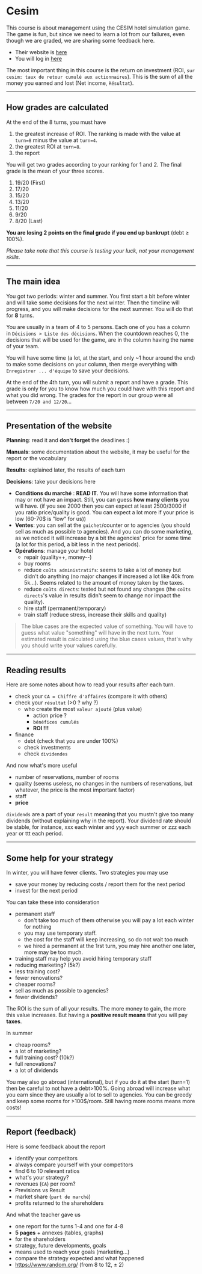 # Cesim

This course is about management using the CESIM hotel simulation game. The game is fun, but since we need to learn a lot from our failures, even though we are graded, we are sharing some feedback here.

* Their website is [here](https://www.cesim.com/)
* You will log in [here](https://sim.cesim.com/)

The most important thing in this course is the return on investment (ROI, `sur cesim: taux de retour cumulé aux actionnaires`). This is the sum of all the money you earned and lost (Net income, ``Résultat``).

<hr class="sl">

## How grades are calculated

At the end of the 8 turns, you must have

1. the greatest increase of ROI. The ranking is made with the value at ``turn=8`` minus the value at ``turn=4``.
2. the greatest ROI at ``turn=8``.
3. the report

You will get two grades according to your ranking for 1 and 2. The final grade is the mean of your three scores.

1. 19/20 (First)
2. 17/20
3. 15/20
4. 13/20
5. 11/20
6. 9/20
7. 8/20 (Last)

**You are losing 2 points on the final grade if you end up bankrupt** (debt $\ge$ 100%).

*Please take note that this course is testing your luck, not your management skills*. 

<hr class="sr">

## The main idea

You got two periods: winter and summer. You first start a bit before winter and will take some decisions for the next winter. Then the timeline will progress, and you will make decisions for the next summer. You will do that for **8** turns.

You are usually in a team of 4 to 5 persons. Each one of you has a column in ``Décisions > Liste des décisions``. When the countdown reaches 0, the decisions that will be used for the game, are in the column having the name of your team.

You will have some time (a lot, at the start, and only ~1 hour around the end) to make some decisions on your column, then merge everything with ``Enregistrer ... d'équipe`` to save your decisions.

At the end of the 4th turn, you will submit a report and have a grade. This grade is only for you to know how much you could have with this report and what you did wrong. The grades for the report in our group were all between ``7/20 and 12/20``...

<hr class="sl">

## Presentation of the website

**Planning**: read it and **don't forget** the deadlines :)

**Manuals**: some documentation about the website, it may be useful for the report or the vocabulary

**Results**: explained later, the results of each turn

**Decisions**: take your decisions here
  * **Conditions du marché** : **READ IT**. You will have some information that may or not have an impact. Still, you can guess **how many clients** you will have. (if you see 2000 then you can expect at least 2500/3000 if you ratio price/quality is good. You can expect a lot more if your price is low (60-70$ is "low" for us))
  * **Ventes**:   you can sell at the ``guichet``/counter or to agencies (you should sell as much as possible to agencies). And you can do some marketing, as we noticed it will increase by a bit the agencies' price for some time (a lot for this period, a bit less in the next periods).
  * **Opérations**: manage your hotel
    * repair (quality++, money--)
    * buy rooms
    * reduce ``coûts administratifs``: seems to take a lot of money but didn't do anything (no major changes if increased a lot like 40k from 5k...). Seems related to the amount of money taken by the taxes.
    * reduce ``coûts directs``: tested but not found any changes (the ``coûts directs``'s value in results didn't seem to change nor impact the quality).
    * hire staff (permanent/temporary)
    * train staff (reduce stress, increase their skills and quality)

> The blue cases are the expected value of something. You will have to guess what value "something" will have in the next turn. Your estimated result is calculated using the blue cases values, that's why you should write your values carefully.

<hr class="sr">

## Reading results

Here are some notes about how to read your results after each turn.

* check your ``CA = Chiffre d'affaires`` (compare it with others)
* check your ``résultat`` (>0 ? why ?)
  * who create the most ``valeur ajouté`` (plus value)
    * action price ?
    * ``bénéfices cumulés``
    * **ROI !!!**
* finance
  * debt (check that you are under 100%)
  * check investments
  * check ``dividendes``

And now what's more useful

* number of reservations, number of rooms
* quality (seems useless, no changes in the numbers of reservations, but whatever, the price is the most important factor)
* staff
* **price**

``dividends`` are a part of your ``result`` meaning that you mustn't give too many dividends (without explaining why in the report). Your dividend rate should be stable, for instance, xxx each winter and yyy each summer or zzz each year or ttt each period.

<hr class="sl">

## Some help for your strategy

In winter, you will have fewer clients.  Two strategies you may use

* save your money by reducing costs / report them for the next period
* invest for the next period

You can take these into consideration

* permanent staff
  * don't take too much of them otherwise you will pay a lot each winter for nothing 
  * you may use temporary staff.
  * the cost for the staff will keep increasing, so do not wait too much
  * we hired a permanent at the 1rst turn, you may hire another one later, more may be too much.
* training staff may help you avoid hiring temporary staff
* reducing marketing? (5k?)
* less training cost?
* fewer renovations?
* cheaper rooms?
* sell as much as possible to agencies?
* fewer dividends?

The ROI is the sum of all your results. The more money to gain, the more this value increases. But having a **positive result means** that you will pay **taxes**.

In summer

* cheap rooms?
* a lot of marketing?
* full training cost? (10k?)
* full renovations?
* a lot of dividends

You may also go abroad (international), but if you do it at the start (turn=1) then be careful to not have a debt>100%. Going abroad will increase what you earn since they are usually a lot to sell to agencies. You can be greedy and keep some rooms for >100$/room. Still having more rooms means more costs!

<hr class="sr">

## Report (feedback)

Here is some feedback about the report

* identify your competitors
* always compare yourself with your competitors
* find 6 to 10 relevant ratios
* what's your strategy?
* revenues (``CA``) per room?
* Previsions vs Result
* market share (`part de marché`)
* profits returned to the shareholders

And what the teacher gave us

* one report for the turns 1-4 and one for 4-8
* **5 pages** + annexes (tables, graphs)
* for the shareholders
* strategy, future developments, goals
* means used to reach your goals (marketing...)
* compare the strategy expected and what happened
* <https://www.random.org/> (from $8$ to $12$, $\pm\ 2$)